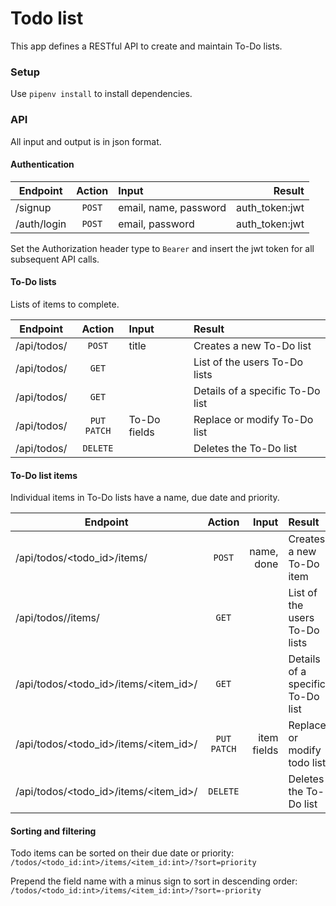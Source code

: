 # Todo list

This app defines a RESTful API to create and maintain To-Do lists.

### Setup

Use `pipenv install` to install dependencies.

### API

All input and output is in json format.

#### Authentication

| Endpoint      | Action | Input                                      | Result         |
| ------------- |:------:| :------------------------------------------| --------------:|
| /signup       | `POST` | email, name, password | auth_token:jwt |
| /auth/login   | `POST` | email, password       | auth_token:jwt |

Set the Authorization header type to `Bearer` and insert the jwt token for all subsequent API calls.

#### To-Do lists

Lists of items to complete.

| Endpoint        | Action        | Input        | Result                           |
| --------------- |:-------------:| :------------| :--------------------------------|
| /api/todos/     | `POST`        | title        | Creates a new To-Do list         |
| /api/todos/     | `GET`         |              | List of the users To-Do lists    |
| /api/todos/<id> | `GET`         |              | Details of a specific To-Do list |
| /api/todos/<id> | `PUT` `PATCH` | To-Do fields | Replace or modify To-Do list     |
| /api/todos/<id> | `DELETE`      |              | Deletes the To-Do list           |

#### To-Do list items

Individual items in To-Do lists have a name, due date and priority.

| Endpoint                              | Action        | Input       | Result                           |
| ------------------------------------- |:-------------:| -----------:| :--------------------------------|
| /api/todos/<todo_id>/items/           | `POST`        | name, done  | Creates a new To-Do item         |
| /api/todos/<id>/items/                | `GET`         |             | List of the users To-Do lists    |
| /api/todos/<todo_id>/items/<item_id>/ | `GET`         |             | Details of a specific To-Do list |
| /api/todos/<todo_id>/items/<item_id>/ | `PUT` `PATCH` | item fields | Replace or modify todo list      |
| /api/todos/<todo_id>/items/<item_id>/ | `DELETE`      |             | Deletes the To-Do list           |

#### Sorting and filtering

Todo items can be sorted on their due date or priority: `/todos/<todo_id:int>/items/<item_id:int>/?sort=priority`

Prepend the field name with a minus sign to sort in descending order: `/todos/<todo_id:int>/items/<item_id:int>/?sort=-priority`

